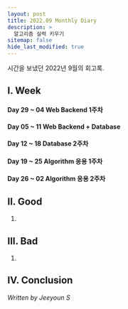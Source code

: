 ```yaml
---
layout: post
title: 2022.09 Monthly Diary
description: >
  알고리즘 실력 키우기
sitemap: false
hide_last_modified: true
---
```


시간을 보냈던 2022년 9월의 회고록.

## I. Week
#### Day 29 ~ 04 Web Backend 1주차

#### Day 05 ~ 11 Web Backend + Database

#### Day 12 ~ 18 Database 2주차

#### Day 19 ~ 25 Algorithm 응용 1주차

#### Day 26 ~ 02 Algorithm 응용 2주차


## II. Good
1.

## III. Bad
1. 

## IV. Conclusion


_Written by Jeeyoun S_
